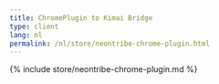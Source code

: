 ```yaml
---
title: ChromePlugin to Kimai Bridge
type: client
lang: nl
permalink: /nl/store/neontribe-chrome-plugin.html
---
```


{% include store/neontribe-chrome-plugin.md %}
